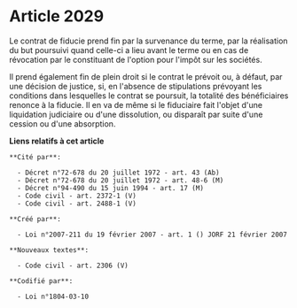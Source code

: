 # Article 2029

Le contrat de fiducie prend fin par la survenance du terme, par la réalisation du but poursuivi quand celle-ci a lieu avant
le terme ou en cas de révocation par le constituant de l'option pour l'impôt sur les sociétés.

Il prend également fin de plein droit si le contrat le prévoit ou, à défaut, par une décision de justice, si, en l'absence de
stipulations prévoyant les conditions dans lesquelles le contrat se poursuit, la totalité des bénéficiaires renonce à la
fiducie. Il en va de même si le fiduciaire fait l'objet d'une liquidation judiciaire ou d'une dissolution, ou disparaît par
suite d'une cession ou d'une absorption.

**Liens relatifs à cet article**

	**Cité par**:

	  - Décret n°72-678 du 20 juillet 1972 - art. 43 (Ab)
	  - Décret n°72-678 du 20 juillet 1972 - art. 48-6 (M)
	  - Décret n°94-490 du 15 juin 1994 - art. 17 (M)
	  - Code civil - art. 2372-1 (V)
	  - Code civil - art. 2488-1 (V)

	**Créé par**:

	  - Loi n°2007-211 du 19 février 2007 - art. 1 () JORF 21 février 2007

	**Nouveaux textes**:

	  - Code civil - art. 2306 (V)

	**Codifié par**:

	  - Loi n°1804-03-10
